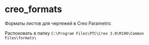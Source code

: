 # creo_formats
Форматы листов для чертежей в Creo Parametric

Распоковать в папку `C:\Program Files\PTC\Creo 3.0\M190\Common Files\formats\`
